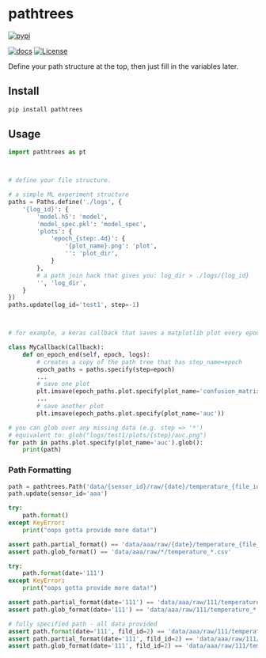 # pathtrees

[![pypi](https://badge.fury.io/py/pathtrees.svg)](https://pypi.python.org/pypi/pathtrees/)
<!-- ![tests](https://github.com/beasteers/pathtrees/actions/workflows/ci.yaml/badge.svg) -->
[![docs](https://readthedocs.org/projects/pathtrees/badge/?version=latest)](http://pathtrees.readthedocs.io/?badge=latest)
[![License](https://img.shields.io/pypi/l/pathtrees.svg)](https://github.com/beasteers/pathtrees/blob/main/LICENSE.md)


Define your path structure at the top, then just fill in the variables later.

## Install

```bash
pip install pathtrees
```

## Usage

```python
import pathtrees as pt



# define your file structure.

# a simple ML experiment structure
paths = Paths.define('./logs', {
    '{log_id}': {
        'model.h5': 'model',
        'model_spec.pkl': 'model_spec',
        'plots': {
            'epoch_{step:.4d}': {
                '{plot_name}.png': 'plot',
                '': 'plot_dir',
            }
        },
        # a path join hack that gives you: log_dir > ./logs/{log_id}
        '', 'log_dir',
    }
})
paths.update(log_id='test1', step=-1)



# for example, a keras callback that saves a matplotlib plot every epoch

class MyCallback(Callback):
    def on_epoch_end(self, epoch, logs):
        # creates a copy of the path tree that has step_name=epoch
        epoch_paths = paths.specify(step=epoch)
        ...
        # save one plot
        plt.imsave(epoch_paths.plot.specify(plot_name='confusion_matrix'))
        ...
        # save another plot
        plt.imsave(epoch_paths.plot.specify(plot_name='auc'))

# you can glob over any missing data (e.g. step => '*')
# equivalent to: glob("logs/test1/plots/{step}/auc.png")
for path in paths.plot.specify(plot_name='auc').glob():
    print(path)
```

### Path Formatting

```python
path = pathtrees.Path('data/{sensor_id}/raw/{date}/temperature_{file_id:04d}.csv')
path.update(sensor_id='aaa')

try:
    path.format()
except KeyError: 
    print("oops gotta provide more data!")

assert path.partial_format() == 'data/aaa/raw/{date}/temperature_{file_id:04d}.csv'
assert path.glob_format() == 'data/aaa/raw/*/temperature_*.csv'

try:
    path.format(date='111')
except KeyError: 
    print("oops gotta provide more data!")

assert path.partial_format(date='111') == 'data/aaa/raw/111/temperature_{file_id:04d}.csv'
assert path.glob_format(date='111') == 'data/aaa/raw/111/temperature_*.csv'

# fully specified path - all data provided
assert path.format(date='111', fild_id=2) == 'data/aaa/raw/111/temperature_0002.csv'
assert path.partial_format(date='111', fild_id=2) == 'data/aaa/raw/111/temperature_0002.csv'
assert path.glob_format(date='111', fild_id=2) == 'data/aaa/raw/111/temperature_0002.csv'
```